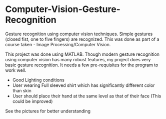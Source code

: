 # Computer-Vision-Gesture-Recognition
Gesture recognition using computer vision techniques. Simple gestures (closed fist, one to five fingers) are recognized. This was done as part of a course taken - Image Processing/Computer Vision.


This project was done using MATLAB. Though modern gesture recognition using computer vision has many robust features, my project does very basic gesture recognition. It needs a few pre-requisites for the program to work well.

* Good Lighting conditions
* User wearing Full sleeved shirt which has significantly different color than skin
* User should place their hand at the same level as that of their face (This could be improved)

See the pictures for better understanding
